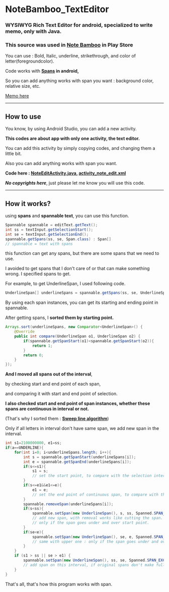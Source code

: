 # NoteBamboo_TextEditor

### WYSIWYG Rich Text Editor for android, specialized to write memo, only with Java.

### This source was used in [Note Bamboo](https://play.google.com/store/apps/details?id=com.octahedron00.notebamboo) in Play Store

You can use : Bold, Italic, underline, strikethrough, and color of letter(foregroundcolor).

Code works with **[Spans](https://developer.android.com/guide/topics/text/spans) in android,**

So you can add anything works with span you want : background color, relative size, etc.

[Memo here](memo.md)

---

## How to use

You know, by using Android Studio, you can add a new activity.

**This codes are about app with only one activity, the text editor.**

You can add this activity by simply copying codes, and changing them a little bit.

Also you can add anything works with span you want.

**Code here : [NoteEditActivity.java](NoteEditActivity.java), [activity_note_edit.xml](activity_note_edit.xml)**

***No copyrights here***, just please let me know you will use this code.

---

## How it works?

using **spans** and **spannable text**, you can use this function.

~~~java
Spannable spannable = editText.getText();
int ss = textInput.getSelectionStart();
int se = textInput.getSelectionEnd();
spannable.getSpans(ss, se, Span.class) : Span[]
// spannable = text with spans
~~~

this function can get any spans, but there are some spans that we need to use.

I avoided to get spans that I don't care of or that can make something wrong. I specified spans to get.

For example, to get UnderlineSpan, I used following code.

~~~java
UnderlineSpan[] underlineSpans = spannable.getSpans(ss, se, UnderlineSpan.class);
~~~

By using each span instances, you can get its starting and ending point in spannable.

After getting spans, I **sorted them by starting point.**

~~~java
Arrays.sort(underlineSpans, new Comparator<UnderlineSpan>() {
	@Override
	public int compare(UnderlineSpan o1, UnderlineSpan o2) {
		if(spannable.getSpanStart(o1)<spannable.getSpanStart(o2)){
			return 1;
		}
		return 0;
	}
});
~~~

**And I moved all spans out of the interval**,

by checking start and end point of each span, 

and comparing it with start and end point of selection.

**I also checked start and end point of span instances, whether these spans are continuous in interval or not.**

(That's why I sorted them : **[Sweep line algorithm](https://en.wikipedia.org/wiki/Sweep_line_algorithm)**)

Only if all letters in interval don't have same span, we add new span in the interval.

~~~java
int s1=2100000000, e1=ss;
if(a==UNDERLINE){
	for(int i=0; i<underlineSpans.length; i++){
		int s = spannable.getSpanStart(underlineSpans[i]);
		int e = spannable.getSpanEnd(underlineSpans[i]);
		if(s<=s1){
			s1 = s;
			// set the start point, to compare with the selection interval.
		}
		if(s<=e1&&e1<=e){
			e1 = e;
			// set the end point of continuous span, to compare with the selection interval.
		}
		spannable.removeSpan(underlineSpans[i]);
		if(s<ss){
			spannable.setSpan(new UnderlineSpan(), s, ss, Spanned.SPAN_EXCLUSIVE_INCLUSIVE);
			// add new span, with removal works like cutting the span.
			// only if the span goes under and over start point.
		}
		if(se<e){
			spannable.setSpan(new UnderlineSpan(), se, e, Spanned.SPAN_EXCLUSIVE_INCLUSIVE);
			// same with upper one : only if the span goes under and over end point.
		}
	}
	if (s1 > ss || se > e1) {
		spannable.setSpan(new UnderlineSpan(), ss, se, Spanned.SPAN_EXCLUSIVE_INCLUSIVE);
		// add span on this interval, if original spans don't make full of it.
	}
}
~~~

That's all, that's how this program works with span.
